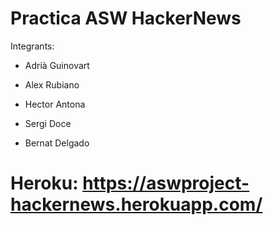 # Practica ASW HackerNews

Integrants:

* Adrià Guinovart

* Alex Rubiano

* Hector Antona

* Sergi Doce 

* Bernat Delgado

# Heroku: https://aswproject-hackernews.herokuapp.com/


